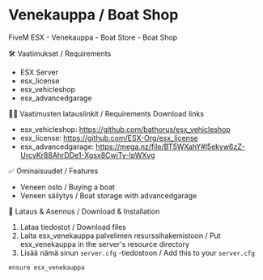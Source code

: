 # Venekauppa / Boat Shop
FiveM ESX - Venekauppa - Boat Store - Boat Shop

🛠 Vaatimukset / Requirements
- ESX Server
- esx_license
- esx_vehicleshop
- esx_advancedgarage

🧑‍🔧 Vaatimusten latauslinkit / Requirements Download links
- esx_vehicleshop: https://github.com/bathorus/esx_vehicleshop
- esx_license: https://github.com/ESX-Org/esx_license
- esx_advancedgarage: https://mega.nz/file/BT5WXahY#l5ekyw6zZ-UrcyKr88AhrDDe1-Xgsx8CwiTy-IpWXvg

✅ Ominaisuudet / Features
- Veneen osto / Buying a boat
- Veneen säilytys / Boat storage with advancedgarage

🔧 Lataus & Asennus / Download & Installation
1. Lataa tiedostot / Download files
2. Laita esx_venekauppa palvelimen resurssihakemistoon / Put esx_venekauppa in the server's resource directory
3. Lisää nämä sinun ```server.cfg``` -tiedostoon / Add this to your ```server.cfg```
````
ensure esx_venekauppa
````

